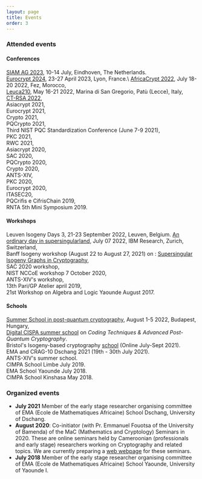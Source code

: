 ```yaml
---
layout: page
title: Events
order: 3
---
```



### Attended events

#### Conferences
[SIAM AG 2023](https://www.siam.org/conferences/cm/conference/ag23), 10-14 July, Eindhoven, The Netherlands.\
[Eurocrypt 2024](https://eurocrypt.iacr.org/2023/), 23-27 April 2023, Lyon, France.\ 
[AfricaCrypt 2022](https://africacrypt2022.cs.ru.nl), July 18-20 2022,  Fez, Morocco, \
[Leuca210](http://www.rnta.eu/CLDRMW210/), May 16-21 2022, Marina di San Gregorio, Patù (Lecce), Italy, \
[CT-RSA 2022](https://ct-rsa-2022.auckland.ac.nz), \
Asiacrypt 2021,\
Eurocrypt 2021,\
Crypto 2021,\
PQCrypto 2021,\
Third NIST PQC Standardization Conference (June 7-9 2021),\
PKC 2021,\
RWC 2021, \
Asiacrypt 2020, \
SAC 2020,\
PQCrypto 2020, \
Crypto 2020,\
ANTS-XIV, \
PKC 2020, \
Eurocrypt 2020,\
ITASEC20, \
PQCrifis e CifrisChain 2019, \
RNTA 5th Mini Symposium 2019.

#### Workshops

Leuven Isogeny Days 3, 21-23 September 2022, Leuven, Belgium. 
[An ordinary day in supersingularland](https://defeo.lu/2022-isogeny-day/), July 07 2022,  IBM Research, Zurich, Switzerland,\
Banff Isogeny workshop (August 22 to August 27, 2021) on : [Supersingular Isogeny Graphs in Cryptography](https://www.birs.ca/events/2021/5-day-workshops/21w5229),\
SAC 2020 workshop,\
NIST NCCoE workshop 7  October 2020,\
ANTS-XIV's workshop,\
13th Pari/GP Atelier april 2019, \
21st Workshop on Algebra and Logic Yaounde  August  2017.

#### Schools

[Summer School in post-quantum cryptography](http://pqcsummerschool2022.inf.elte.hu), August 1-5 2022, Budapest, Hungary, \
[Digital CISPA summer school](https://cispa.de/en/news-and-events/events-archive/2021/digital-cispa-summer-school-2021) on *Coding Techniques & Advanced Post-Quantum Cryptography*.\
Bristol's Isogeny-based cryptography [school](https://isogenyschool2020.co.uk) (Online July-Sept 2021). \
EMA and CRAG-10 Dschang 2021 (19th - 30th July 2021). \
ANTS-XIV's summer school.\
CIMPA School Limbe July 2019. \
EMA School  Yaounde July 2018. \
CIMPA School  Kinshasa May 2018.

### Organized events

- **July 2021** Member of the early stage researcher organising committee of EMA  (Ecole de Mathematiques Africaine) School Dschang, University of Dschang.
- **August 2020**: Co-initiator (with Pr. Emmanuel Fouotsa of the University of Bamenda) of the MaC (Mathematics and Cryptology) Seminars in 2020.
These are online seminars held by Cameroonian (professionals and early stage)  researchers  working on Cryptography and related topics.
We are currently preparing a [web webpage](https://sites.google.com/view/macseminars/about) for these seminars.
- **July 2018**  Member of the early stage researcher organising committee of EMA  (Ecole de Mathematiques Africaine) School Yaounde, University of Yaounde I.
